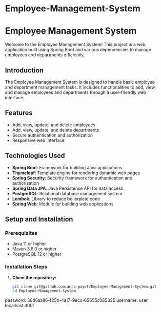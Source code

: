 # Employee-Management-System
# Employee Management System

Welcome to the Employee Management System! This project is a web application built using Spring Boot and various dependencies to manage employees and departments efficiently.


## Introduction
The Employee Management System is designed to handle basic employee and department management tasks. It includes functionalities to add, view, and manage employees and departments through a user-friendly web interface.

## Features
- Add, view, update, and delete employees
- Add, view, update, and delete departments
- Secure authentication and authorization
- Responsive web interface

## Technologies Used
- **Spring Boot**: Framework for building Java applications
- **Thymeleaf**: Template engine for rendering dynamic web pages
- **Spring Security**: Security framework for authentication and authorization
- **Spring Data JPA**: Java Persistence API for data access
- **PostgreSQL**: Relational database management system
- **Lombok**: Library to reduce boilerplate code
- **Spring Web**: Module for building web applications

## Setup and Installation

### Prerequisites
- Java 11 or higher
- Maven 3.6.0 or higher
- PostgreSQL 12 or higher

### Installation Steps

1. **Clone the repository:**
   ```bash
   git clone git@github.com:anaz-payet/Employee-Management-System.git
   cd Employee-Management-System
password: 38d6aa86-f25b-4a17-9ecc-65655c085335
username: user
localhost:3001
